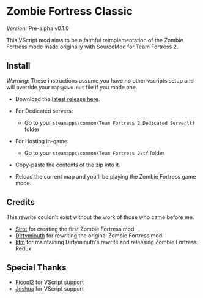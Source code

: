 # Zombie Fortress Classic
*Version:* Pre-alpha v0.1.0

This VScript mod aims to be a faithful reimplementation of the Zombie Fortress mode made originally with SourceMod for Team Fortress 2.

## Install

*Warning:* These instructions assume you have no other vscripts setup and will override your `mapspawn.nut` file if you made one.

- Download the [latest release here](https://github.com/silbinarywolf/sw-zombie-fortress/releases).

- For Dedicated servers:
    - Go to your `steamapps\common\Team Fortress 2 Dedicated Server\tf` folder

- For Hosting in-game:
    - Go to your `steamapps\common\Team Fortress 2\tf` folder

- Copy-paste the contents of the zip into it.

- Reload the current map and you'll be playing the Zombie Fortress game mode.

## Credits

This rewrite couldn't exist without the work of those who came before me.

* [Sirot](https://forums.alliedmods.net/showthread.php?t=77762) for creating the first Zombie Fortress mod.
* [Dirtyminuth](https://forums.alliedmods.net/showthread.php?t=131282) for rewriting the original Zombie Fortress mod.
* [ktm](https://forums.alliedmods.net/showthread.php?p=2067604) for maintaining Dirtyminuth's rewrite and releasing Zombie Fortress Redux.

## Special Thanks

* [Ficool2](https://github.com/ficool2) for VScript support
* [Joshua](https://github.com/ValveSoftware/Source-1-Games/issues/4481) for VScript support
